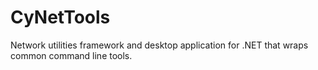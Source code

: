 # CyNetTools
Network utilities framework and desktop application for .NET that wraps common command line tools.
